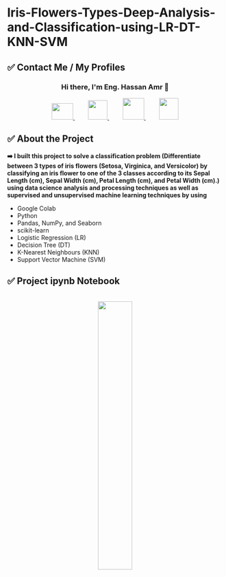 # Iris-Flowers-Types-Deep-Analysis-and-Classification-using-LR-DT-KNN-SVM

## ✅ Contact Me / My Profiles
### <p align="center">Hi there, I'm Eng. Hassan Amr 👋</p>
<p align="center">
  <a href="mailto:hassan.amr.soliman@gmail.com" target="_blank">
    <img src="https://github.com/hassan-amr/Simple-Blog-Feed/blob/master/images/gmail.png" width=50" height="38">
  </a>
  &nbsp;&nbsp;&nbsp;&nbsp;&nbsp;&nbsp;&nbsp;
  <a href="https://linkedin.com/in/hassan-amr-684a851ba" target="_blank">
    <img src="https://github.com/hassan-amr/Simple-Blog-Feed/blob/master/images/linkedin.png" width=45" height="45">
  </a>
  &nbsp;&nbsp;&nbsp;&nbsp;&nbsp;&nbsp;&nbsp;
  <a href="https://github.com/hassan-amr" target="_blank">
    <img src="https://github.com/hassan-amr/Simple-Blog-Feed/blob/master/images/github.png" width=50" height="50">
  </a>
  &nbsp;&nbsp;&nbsp;&nbsp;&nbsp;&nbsp;&nbsp;
  <a href="https://www.hackerrank.com/HassanAmrSoliman" target="_blank">
    <img src="https://github.com/hassan-amr/Simple-Blog-Feed/blob/master/images/HackerRank_logo.png" width=45" height="50">
  </a>
</p>

## ✅ About the Project
<b>➡️ I built this project to solve a classification problem (Differentiate between 3 types of iris flowers (Setosa, Virginica, and Versicolor) by classifying an iris flower to one of the 3 classes according to its Sepal Length (cm), Sepal Width (cm), Petal Length (cm), and Petal Width (cm).) using data science analysis and processing techniques as well as supervised and unsupervised machine learning techniques by using</b>
- Google Colab
- Python
- Pandas, NumPy, and Seaborn
- scikit-learn
- Logistic Regression (LR)
- Decision Tree (DT)
- K-Nearest Neighbours (KNN)
- Support Vector Machine (SVM)

## ✅ Project ipynb Notebook
<br>
<div align='center'>
  <a href="https://github.com/hassan-amr/Iris-Flowers-Types-Deep-Analysis-and-Classification-using-LR-DT-KNN-SVM/blob/main/Iris_Flowers_Types_Deep_Analysis_and_Classification_using_LR%2C_DT%2C_KNN%2C_%26_SVM.ipynb" target="_blank">
    <img src="https://img.shields.io/badge/Open%20Project%20Notebook-E8710A" width=40%">
  </a>
</div>
